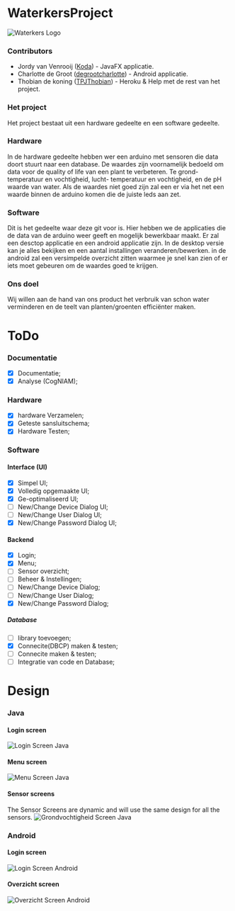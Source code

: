 # WaterkersProject
![Waterkers Logo](/Media/Images/logo.png)

### Contributors 
* Jordy van Venrooij ([Koda](https://github.com/Koda-The-Fox)) - JavaFX applicatie.
* Charlotte de Groot ([degrootcharlotte](https://github.com/degrootcharlotte)) - Android applicatie.
* Thobian de koning ([TPJThobian](https://github.com/TPJThobian)) - Heroku & Help met de rest van het project.


### Het project
Het project bestaat uit een hardware gedeelte en een software gedeelte.

### Hardware
In de hardware gedeelte hebben wer een arduino met sensoren die data doort stuurt naar een database.
De waardes zijn voornamelijk bedoeld om data voor de quality of life van een plant te verbeteren.
Te grond- temperatuur en vochtigheid, lucht- temperatuur en vochtigheid, en de pH waarde van water.
Als de waardes niet goed zijn zal een er via het net een waarde binnen de arduino komen die de juiste leds aan zet.

### Software
Dit is het gedeelte waar deze git voor is.
Hier hebben we de applicaties die de data van de arduino weer geeft en mogelijk bewerkbaar maakt.
Er zal een desctop applicatie en een android applicatie zijn.
In de desktop versie kan je alles bekijken en een aantal installingen veranderen/bewerken.
in de android zal een versimpelde overzicht zitten waarmee je snel kan zien of er iets moet gebeuren om de waardes goed te krijgen.

### Ons doel
Wij willen aan de hand van ons product het verbruik van schon water verminderen en de teelt van planten/groenten efficiënter maken.

# ToDo
### Documentatie
- [X] Documentatie;
- [x] Analyse (CogNIAM);

### Hardware
- [x] hardware Verzamelen;
- [X] Geteste sansluitschema;
- [X] Hardware Testen;

### Software
#### Interface (UI)
- [X] Simpel UI;
- [X] Volledig opgemaakte UI;
- [X] Ge-optimaliseerd UI;
- [ ] New/Change Device Dialog UI;
- [ ] New/Change User Dialog UI;
- [X] New/Change Password Dialog UI;

#### Backend
- [X] Login;
- [X] Menu;
- [ ] Sensor overzicht;
- [ ] Beheer & Instellingen;
- [ ] New/Change Device Dialog;
- [ ] New/Change User Dialog;
- [X] New/Change Password Dialog;

##### Database
- [ ] library toevoegen;
- [X] Connecite(DBCP) maken & testen;
- [ ] Connecite maken & testen;
- [ ] Integratie van code en Database;  

# Design
### Java
#### Login screen
![Login Screen Java](/Media/Images/Design/UI/Login_java.jpg)
#### Menu screen
![Menu Screen Java](/Media/Images/Design/UI/menu_java.jpg)
#### Sensor screens
The Sensor Screens are dynamic and will use the same design for all the sensors.
![Grondvochtigheid Screen Java](/Media/Images/Design/UI/grondvochtigheid_java.jpg)


### Android
#### Login screen
![Login Screen Android](/Media/Images/Design/UI/Login_android.jpg)
#### Overzicht screen
![Overzicht Screen Android](/Media/Images/Design/UI/overzicht_android_2.jpg)
